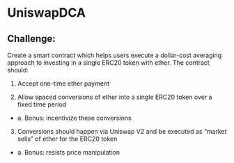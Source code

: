 # UniswapDCA

## Challenge:

Create a smart contract which helps users execute a dollar-cost averaging approach to investing
in a single ERC20 token with ether. The contract should:

1. Accept one-time ether payment

2. Allow spaced conversions of ether into a single ERC20 token over a fixed time period
- a. Bonus: incentivize these conversions

3. Conversions should happen via Uniswap V2 and be executed as “market sells” of ether for
the ERC20 token
- a. Bonus: resists price manipulation
